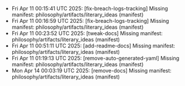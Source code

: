 - Fri Apr 11 00:15:41 UTC 2025: [fix-breach-logs-tracking] Missing manifest: philosophy/artifacts/literary_ideas (manifest)
- Fri Apr 11 00:16:59 UTC 2025: [fix-breach-logs-tracking] Missing manifest: philosophy/artifacts/literary_ideas (manifest)
- Fri Apr 11 00:23:52 UTC 2025: [tweak-docs] Missing manifest: philosophy/artifacts/literary_ideas (manifest)
- Fri Apr 11 00:51:11 UTC 2025: [add-readme-docs] Missing manifest: philosophy/artifacts/literary_ideas (manifest)
- Fri Apr 11 01:19:13 UTC 2025: [remove-auto-generated-yaml] Missing manifest: philosophy/artifacts/literary_ideas (manifest)
- Mon Apr 14 00:03:19 UTC 2025: [remove-docs] Missing manifest: philosophy/artifacts/literary_ideas (manifest)
